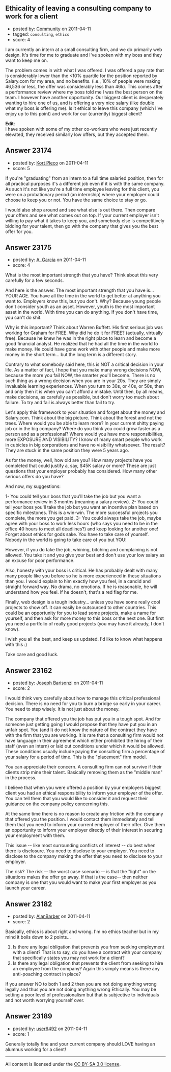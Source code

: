 ## Ethicality of leaving a consulting company to work for a client

- posted by: [Community](https://stackexchange.com/users/-1/-1-community) on 2011-04-11
- tagged: `consulting`, `ethics`
- score: 4

I am currently an intern at a small consulting firm, and we do primarily web design. It's time for me to graduate and I've spoken with my boss and they want to keep me on.

The problem comes in with what I was offered. I was offered a pay rate that is considerably lower than the <10% quartile for the position reported by Salary.com for my area, and no benefits. (i.e., 10% of people were making 46,536 or less, the offer was considerably less than 46k). This comes after a performance review where my boss told me I was the best person on the team. I however have another opportunity. Our biggest client is desperately wanting to hire one of us, and is offering a very nice salary (like double what my boss is offering me). Is it ethical to leave this company (which I've enjoy up to this point) and work for our (currently) biggest client? 

**Edit**:  
I have spoken with some of my other co-workers who were just recently elevated, they received similarly low offers, but they accepted them.


## Answer 23174

- posted by: [Kort Pleco](https://stackexchange.com/users/-1/7876-kort-pleco) on 2011-04-11
- score: 5

If you're "graduating" from an intern to a full time salaried position, then for all practical purposes it's a different job even if it is with the same company. As such it's not like you're a full time employee leaving for this client, you were on a probationary period (an internship) where your employer could choose to keep you or not. You have the same choice to stay or go.

I would also shop around and see what else is out there. Then compare your offers and see what comes out on top. If your current employer isn't willing to pay what it takes to keep you, and somebody else is competitively bidding for your talent, then go with the company that gives you the best offer for you. 


## Answer 23175

- posted by: [A. Garcia](https://stackexchange.com/users/-1/1659-a-garcia) on 2011-04-11
- score: 4

What is the most important strength that you have? Think about this very carefully for a few seconds.

And here is the answer. The most important strength that you have is... YOUR AGE. You have all the time in the world to get better at anything you want to. Employers know this, but you don't. Why? Because young people don't consider youth as an asset. However, youth is the most important asset in the world. With time you can do anything. If you don't have time, you can't do shit. 

Why is this important? Think about Warren Buffett. His first serious job was working for Graham for FREE. Why did he do it for FREE? (actually, virtually free). Because he knew he was in the right place to learn and become a good financial analyst. He realized that he had all the time in the world to make money. He could have gone work with other people and make more money in the short term... but the long term is a different story.

Contrary to what somebody said here, this is NOT a critical decision in your life. As a matter of fact, I hope that you make many wrong decisions NOW, because the more you fail NOW, the smarter you'll become. There is no such thing as a wrong decision when you are in your 20s. They are simply invaluable learning experiences. When you turn to 30s, or 40s, or 50s, then and only then it is when you can't afford a mistake. Until then, by all means, make decisions, as carefully as possible, but don't worry too much about failure. To try and fail is always better than fail to try. 

Let's apply this framework to your situation and forget about the money and Salary.com. Think about the big picture. Think about the forest and not the trees. Where would you be able to learn more? In your current shitty paying job or in the big company? Where do you think you could grow faster as a person and as a professional? Where would you have more responsibilities, more EXPOSURE AND VISIBILITY? I know of many smart people who work in cubicles in big corporations and have no visibility whatsoever. The result? They are stuck in the same position they were 5 years ago. 

As for the money, well, how old are you? How many projects have you completed that could justify a, say, $45K salary or more? These are just questions that your employer probably has considered. How many other serious offers do you have?

And now, my suggestions:

1- You could tell your boss that you'll take the job but you want a performance review in 3 months (meaning a salary review). 
2- You could tell your boss you'll take the job but you want an incentive plan based on specific milestones. This is a win-win. The more successful projects you complete, the more you get paid. 
3- You could always take the job, maybe agree with your boss to work less hours (who says you need to be in the office 40 hours to meet all deadlines?) and keep looking for another one! Forget about ethics for gods sake. You have to take care of yourself. Nobody in the world is going to take care of you but YOU!

However, if you do take the job, whining, bitching and complaining is not allowed. You take it and you give your best and don't use your low salary as an excuse for poor performance. 

Also, honesty with your boss is critical. He has probably dealt with many many people like you before so he is more experienced in these situations than you. I would explain to him exactly how you feel, in a candid and straight forward way. No drama, no emotions. If he is reasonable, he will understand how you feel. If he doesn't, that's a red flag for me. 

Finally, web design is a tough industry... unless you have some really cool projects to show off. It can easily be outsourced to other countries. This could be an opportunity for you to lead some projects, make a name for yourself, and then ask for more money to this boss or the next one. But first you need a portfolio of really good projects (you may have it already, I don't know).

I wish you all the best, and keep us updated. I'd like to know what happens with this :)

Take care and good luck.



## Answer 23162

- posted by: [Joseph Barisonzi](https://stackexchange.com/users/-1/8791-joseph-barisonzi) on 2011-04-11
- score: 2

I would think very carefully about how to manage this critical professional decision. There is no need for you to burn a bridge so early in your career. You need to step wisely. It is not just about the money. 

The company that offered you the job has put you in a tough spot. And for someone just getting going I would propose that they have put you in an unfair spot. You (and I) do not know the nature of the contract they have with the firm that you are working. It is rare that a consulting firm would not have language in their agreement which either prohibited the hiring of their staff (even an intern) or laid out conditions under which it would be allowed. These conditions usually include paying the consulting firm a percentage of your salary for a period of time. This is the "placement" firm model. 

You can appreciate their concern. A consulting firm can not survive if their clients strip mine their talent. Basically removing them as the "middle man" in the process. 

I believe that when you were offered a position by your employers biggest client you had an ethical responsibility to inform your employer of the offer. You can tell them that you would like to consider it and request their guidance on the company policy concerning this.

At the same time there is no reason to create any friction with the company that offered you the position. I would contact them immediately and tell them that you need to inform your current employer of their offer. Give them an opportunity to inform your employer directly of their interest in securing your employment with them.  

This issue -- like most surrounding conflicts of interest -- do best when there is disclosure. You need to disclose to your employer. You need to disclose to the company making the offer that you need to disclose to your employer. 

The risk? The risk -- the worst case scenario -- is that the "light" on the situations makes the offer go away. If that is the case-- then neither company is one that you would want to make your first employer as you launch your career.  



## Answer 23182

- posted by: [AlanBarber](https://stackexchange.com/users/-1/8933-alanbarber) on 2011-04-11
- score: 2

Basically, ethics is about right and wrong. I'm no ethics teacher but in my mind it boils down to 2 points...

 1. Is there any legal obligation that prevents you from seeking employment with a client? That is to say, do you have a contract with your company that specifically states you may not work for a client?
 1. Is there any legal obligation that prevents the client from seeking to hire an employee from the company? Again this simply means is there any anti-poaching contract in place?

If you answer NO to both 1 and 2 then you are not doing anything wrong legally and thus you are not doing anything wrong Ethically. You may be setting a poor level of professionalism but that is subjective to individuals and not worth worrying yourself over.


## Answer 23189

- posted by: [user6492](https://stackexchange.com/users/-1/6492-user6492) on 2011-04-11
- score: 1

Generally totally fine and your current company should LOVE having an alumnus working for a client!



---

All content is licensed under the [CC BY-SA 3.0 license](https://creativecommons.org/licenses/by-sa/3.0/).
